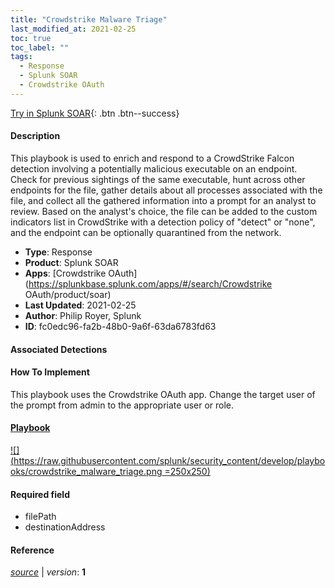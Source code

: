 ```yaml
---
title: "Crowdstrike Malware Triage"
last_modified_at: 2021-02-25
toc: true
toc_label: ""
tags:
  - Response
  - Splunk SOAR
  - Crowdstrike OAuth
---
```


[Try in Splunk SOAR](https://www.splunk.com/en_us/software/splunk-security-orchestration-and-automation.html){: .btn .btn--success}

#### Description

This playbook is used to enrich and respond to a CrowdStrike Falcon detection involving a potentially malicious executable on an endpoint. Check for previous sightings of the same executable, hunt across other endpoints for the file, gather details about all processes associated with the file, and collect all the gathered information into a prompt for an analyst to review. Based on the analyst&#39;s choice, the file can be added to the custom indicators list in CrowdStrike with a detection policy of &#34;detect&#34; or &#34;none&#34;, and the endpoint can be optionally quarantined from the network.

- **Type**: Response
- **Product**: Splunk SOAR
- **Apps**: [Crowdstrike OAuth](https://splunkbase.splunk.com/apps/#/search/Crowdstrike OAuth/product/soar)
- **Last Updated**: 2021-02-25
- **Author**: Philip Royer, Splunk
- **ID**: fc0edc96-fa2b-48b0-9a6f-63da6783fd63

#### Associated Detections


#### How To Implement
This playbook uses the Crowdstrike OAuth app. Change the target user of the prompt from admin to the appropriate user or role.

#### [Playbook](https://splunk.github.io/soar-playbook-viewer/?playbook=https://raw.githubusercontent.com/phantomcyber/playbooks/latest/crowdstrike_malware_triage.json)

[![](https://raw.githubusercontent.com/splunk/security_content/develop/playbooks/crowdstrike_malware_triage.png =250x250)](https://splunk.github.io/soar-playbook-viewer/?playbook=https://raw.githubusercontent.com/phantomcyber/playbooks/latest/crowdstrike_malware_triage.json)

#### Required field
* filePath
* destinationAddress


#### Reference



[*source*](https://github.com/splunk/security_content/tree/develop/playbooks/crowdstrike_malware_triage.yml) \| *version*: **1**